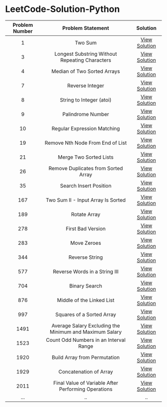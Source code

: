 # LeetCode-Solution-Python

|Problem Number|Problem Statement|Solution|
|:---:|:---:|:---:|
| 1 | Two Sum | [View Solution](https://github.com/anurag629/LeetCode-Solution/tree/main/1.%20Two%20Sum) |
| 3 | Longest Substring Without Repeating Characters | [View Solution](https://github.com/anurag629/LeetCode-Solution/tree/main/3.%20Longest%20Substring%20Without%20Repeating%20Characters) |
| 4 | Median of Two Sorted Arrays | [View Solution](https://github.com/anurag629/LeetCode-Solution/tree/main/4.%20Median%20of%20Two%20Sorted%20Arrays) |
| 7 | Reverse Integer | [View Solution](https://github.com/anurag629/LeetCode-Solution/tree/main/7.%20Reverse%20Integer) |
| 8 | String to Integer (atoi) | [View Solution](https://github.com/anurag629/LeetCode-Solution/tree/main/8.%20String%20to%20Integer%20(atoi)) |
| 9 | Palindrome Number | [View Solution](https://github.com/anurag629/LeetCode-Solution/tree/main/9.%20Palindrome%20Number) |
| 10 | Regular Expression Matching | [View Solution](https://github.com/anurag629/LeetCode-Solution/tree/main/10.%20Regular%20Expression%20Matching) |
| 19 | Remove Nth Node From End of List | [View Solution](https://github.com/anurag629/LeetCode-Solution/tree/main/19.%20Remove%20Nth%20Node%20From%20End%20of%20List) |
| 21 | Merge Two Sorted Lists | [View Solution](https://github.com/anurag629/LeetCode-Solution/tree/main/21.%20Merge%20Two%20Sorted%20Lists) |
| 26 | Remove Duplicates from Sorted Array | [View Solution](https://github.com/anurag629/LeetCode-Solution/tree/main/26.%20Remove%20Duplicates%20from%20Sorted%20Array) |
| 35 | Search Insert Position | [View Solution](https://github.com/anurag629/LeetCode-Solution/tree/main/35.%20Search%20Insert%20Position) |
| 167 | Two Sum II - Input Array Is Sorted | [View Solution](https://github.com/anurag629/LeetCode-Solution/tree/main/167.%20Two%20Sum%20II%20-%20Input%20Array%20Is%20Sorted) |
| 189 | Rotate Array | [View Solution](https://github.com/anurag629/LeetCode-Python-Solution/tree/main/189.%20Rotate%20Array) |
| 278 | First Bad Version | [View Solution](https://github.com/anurag629/LeetCode-Solution/tree/main/278.%20First%20Bad%20Version) |
| 283 | Move Zeroes | [View Solution](https://github.com/anurag629/LeetCode-Solution/tree/main/283.%20Move%20Zeroes) |
| 344 | Reverse String | [View Solution](https://github.com/anurag629/LeetCode-Solution/tree/main/344.%20Reverse%20String) |
| 577 | Reverse Words in a String III | [View Solution](https://github.com/anurag629/LeetCode-Solution/tree/main/557.%20Reverse%20Words%20in%20a%20String%20III) |
| 704 | Binary Search | [View Solution](https://github.com/anurag629/LeetCode-Solution/tree/main/704.%20Binary%20Search) |
| 876 | Middle of the Linked List | [View Solution](https://github.com/anurag629/LeetCode-Solution/tree/main/876.%20Middle%20of%20the%20Linked%20List) |
| 997 | Squares of a Sorted Array | [View Solution](https://github.com/anurag629/LeetCode-Solution/tree/main/977.%20Squares%20of%20a%20Sorted%20Array) |
| 1491 |  Average Salary Excluding the Minimum and Maximum Salary | [View Solution](https://github.com/anurag629/LeetCode-Solution/blob/main/1491.%20Average%20Salary%20Excluding%20the%20Minimum%20and%20Maximum%20Salary/1491.%20Average%20Salary%20Excluding%20the%20Minimum%20and%20Maximum%20Salary.py) |
| 1523 | Count Odd Numbers in an Interval Range | [View Solution](https://github.com/anurag629/LeetCode-Solution/blob/main/1523.%20Count%20Odd%20Numbers%20in%20an%20Interval%20Range/1523.%20Count%20Odd%20Numbers%20in%20an%20Interval%20Range.py) |
| 1920 | Build Array from Permutation | [View Solution](https://github.com/anurag629/LeetCode-Solution/tree/main/1920.%20Build%20Array%20from%20Permutation) |
| 1929 | Concatenation of Array | [View Solution](https://github.com/anurag629/LeetCode-Solution/tree/main/1929.%20Concatenation%20of%20Array) |
| 2011 | Final Value of Variable After Performing Operations | [View Solution](https://github.com/anurag629/LeetCode-Solution/tree/main/2011.%20Final%20Value%20of%20Variable%20After%20Performing%20Operations) |
| ... | .. | .. |

